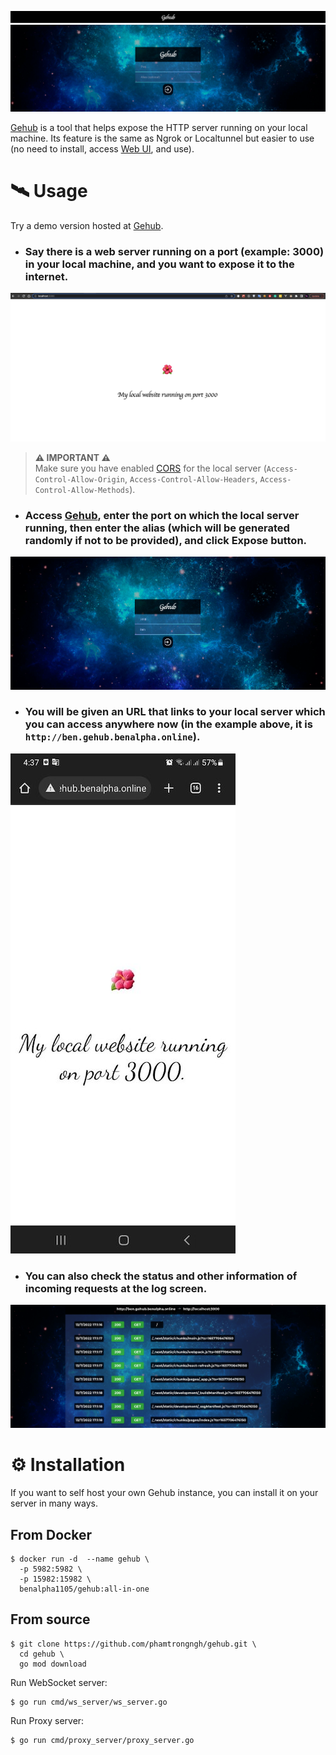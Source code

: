 ![cover image](./doc/logo.png)
![banner](./doc/banner.png)

[Gehub](https://github.com/phamtrongngh/gehub) is a tool that helps expose the HTTP server running on your local machine. Its feature is the same as Ngrok or Localtunnel but easier to use (no need to install, access [Web UI](http://gehub.benalpha.online), and use).

# 🛰 Usage
Try a demo version hosted at [Gehub](http://gehub.benalpha.online).
- ### Say there is a web server running on a port (example: 3000) in your local machine, and you want to expose it to the internet.
![local server image](./doc/local-website.png)

  >  **⚠️ IMPORTANT ⚠️**  
  >  Make sure you have enabled [CORS](https://en.wikipedia.org/wiki/Cross-origin_resource_sharing) for the local server (`Access-Control-Allow-Origin`, `Access-Control-Allow-Headers`, `Access-Control-Allow-Methods`).
- ### Access [Gehub](http://gehub.benalpha.online), enter the port on which the local server running, then enter the alias (which will be generated randomly if not to be provided), and click Expose button.
![gehub expose screen](./doc/gehub-expose-screen.png)
- ### You will be given an URL that links to your local server which you can access anywhere now (in the example above, it is ``http://ben.gehub.benalpha.online``).
![access from smartphone](./doc/test-on-smartphone.jpg)
- ### You can also check the status and other information of incoming requests at the log screen.
![gehub log screen](./doc/gehub-log-screen.png)
# ⚙ Installation
If you want to self host your own Gehub instance, you can install it on your server in many ways.
## From Docker
```
$ docker run -d  --name gehub \ 
  -p 5982:5982 \
  -p 15982:15982 \
  benalpha1105/gehub:all-in-one
```

## From source
```
$ git clone https://github.com/phamtrongngh/gehub.git \
  cd gehub \
  go mod download
```
Run WebSocket server:
```
$ go run cmd/ws_server/ws_server.go
```
Run Proxy server:
```
$ go run cmd/proxy_server/proxy_server.go
```
